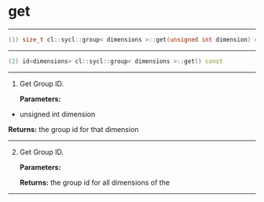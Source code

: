 # get

---

```cpp
(1) size_t cl::sycl::group< dimensions >::get(unsigned int dimension) const
```

---

```cpp
(2) id<dimensions> cl::sycl::group< dimensions >::get() const
```

---

1. Get Group ID. 

   **Parameters:**

  * unsigned int dimension

   

   **Returns:** the group id for that dimension 

---

2. Get Group ID. 

   **Parameters:**

   **Returns:** the group id for all dimensions of the 

---

